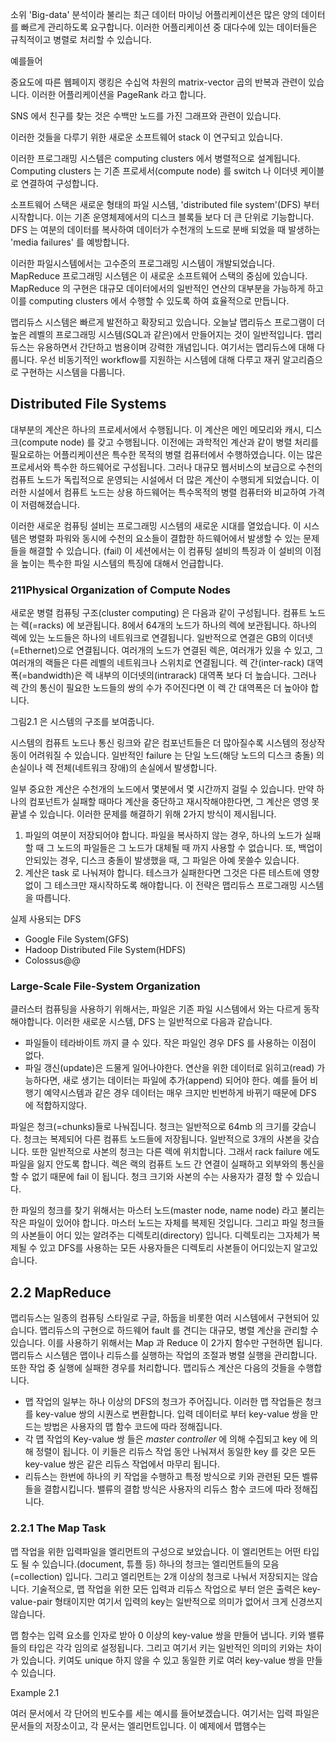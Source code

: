 소위 'Big-data' 분석이라 불리는 최근 데이터 마이닝 어플리케이션은 많은 양의 데이터를 빠르게 관리하도록 요구합니다. 이러한 어플리케이션 중 대다수에 있는 데이터들은 규칙적이고 병렬로 처리할 수 있습니다. 

예를들어

중요도에 따른 웹페이지 랭킹은 수십억 차원의 matrix-vector 곱의 반복과 관련이 있습니다. 이러한 어플리케이션을 PageRank 라고 합니다. 

SNS 에서 친구를 찾는 것은 수백만 노드를 가진 그래프와 관련이 있습니다. 

이러한 것들을 다루기 위한 새로운 소프트웨어 stack 이 연구되고 있습니다. 

이러한 프로그래밍 시스템은 computing clusters 에서 병렬적으로 설계됩니다. Computing clusters 는 기존 프로세서(compute node) 를 switch 나 이더넷 케이블로 연결하여 구성합니다. 

소프트웨어 스택은 새로운 형태의 파일 시스템, 'distributed file system'(DFS) 부터 시작합니다. 이는 기존 운영체제에서의 디스크 블록들 보다 더 큰 단위로 기능합니다. DFS 는 여분의 데이터를 복사하여 데이터가 수천개의 노드로 분배 되었을 때 발생하는 'media failures' 를 예방합니다.

이러한 파일시스템에서는 고수준의 프로그래밍 시스템이 개발되었습니다. MapReduce 프로그래밍 시스템은 이 새로운 소프트웨어 스택의 중심에 있습니다.  MapReduce 의 구현은 대규모 데이터에서의 일반적인 연산의 대부분을 가능하게 하고 이를 computing clusters 에서 수행할 수 있도록 하여 효율적으로 만듭니다. 

맵리듀스 시스템은 빠르게 발전하고 확장되고 있습니다. 오늘날 맵리듀스 프로그램이 더 높은 레벨의 프로그래밍 시스템(SQL과 같은)에서 만들어지는 것이 일반적입니다. 맵리듀스는 유용하면서 간단하고 범용이며 강력한 개념입니다. 여기서는 맵리듀스에 대해 다룹니다. 우선 비동기적인 workflow를 지원하는 시스템에 대해 다루고 재귀 알고리즘으로 구현하는 시스템을 다룹니다.





## Distributed File Systems

대부분의 계산은 하나의 프로세서에서 수행됩니다. 이 계산은 메인 메모리와 캐시, 디스크(compute node) 를 갖고 수행됩니다. 이전에는 과학적인 계산과 같이 병렬 처리를 필요로하는 어플리케이션은 특수한 목적의 병렬 컴퓨터에서 수행하였습니다. 이는 많은 프로세서와 특수한 하드웨어로 구성됩니다. 그러나 대규모 웹서비스의 보급으로 수천의 컴퓨트 노드가 독립적으로 운영되는 시설에서 더 많은 계산이 수행되게 되었습니다. 이러한 시설에서 컴퓨트 노드는 상용 하드웨어는 특수목적의 병렬 컴퓨터와 비교하여 가격이 저렴해졌습니다.



이러한 새로운 컴퓨팅 설비는 프로그래밍 시스템의 새로운 시대를 열었습니다. 이 시스템은 병렬화 파워와 동시에 수천의 요소들이 결합한 하드웨어에서 발생할 수 있는 문제들을 해결할 수 있습니다. (fail) 이 세션에서는 이 컴퓨팅 설비의 특징과 이 설비의 이점을 높이는 특수한 파일 시스템의 특징에 대해서 언급합니다. 



### 211Physical Organization of Compute Nodes

새로운 병렬 컴퓨팅 구조(cluster computing) 은 다음과 같이 구성됩니다. 컴퓨트 노드는 렉(=racks) 에 보관됩니다. 8에서 64개의 노드가 하나의 렉에 보관됩니다. 하나의 렉에 있는 노드들은 하나의 네트워크로 연결됩니다. 일반적으로 연결은 GB의 이더넷(=Ethernet)으로 연결됩니다. 여러개의 노드가 연결된 렉은, 여러개가 있을 수 있고, 그 여러개의 랙들은 다른 레벨의 네트워크나 스위치로 연결됩니다. 렉 간(inter-rack) 대역폭(=bandwidth)은 렉 내부의 이더넷의(intrarack) 대역폭 보다 더 높습니다. 그러나 렉 간의 통신이 필요한 노드들의 쌍의 수가 주어진다면 이 렉 간 대역폭은 더 높아야 합니다. 

그림2.1 은 시스템의 구조를 보여줍니다.

시스템의 컴퓨트 노드나 통신 링크와 같은 컴포넌트들은 더 많아질수록 시스템의 정상작동이 어려워질 수 있습니다. 일반적인 failure 는 단일 노드(해당 노드의 디스크 충돌) 의 손실이나 렉 전체(네트워크 장애)의 손실에서 발생합니다.

일부 중요한 계산은 수천개의 노드에서 몇분에서 몇 시간까지 걸릴 수 있습니다. 만약 하나의 컴포넌트가 실패할 때마다 계산을 중단하고 재시작해야한다면, 그 계산은 영영 못끝낼 수 있습니다. 이러한 문제를 해결하기 위해 2가지 방식이 제시됩니다. 

1. 파일의 여분이 저장되어야 합니다. 파일을 복사하지 않는 경우, 하나의 노드가 실패할 때 그 노드의 파일들은 그 노드가 대체될 때 까지 사용할 수 없습니다. 또, 백업이 안되있는 경우, 디스크 충돌이 발생했을 때, 그 파일은 아예 못쓸수 있습니다. 
2. 계산은 task 로 나눠져야 합니다. 테스크가 실패한다면 그것은 다른 테스트에 영향없이 그 테스크만 재시작하도록 해야합니다. 이 전략은 맵리듀스 프로그래밍 시스템을 따릅니다. 

실제 사용되는 DFS

- Google File System(GFS)
- Hadoop Distributed File System(HDFS)
- Colossus@@



### Large-Scale File-System Organization

클러스터 컴퓨팅을 사용하기 위해서는, 파일은 기존 파일 시스템에서 와는 다르게 동작해야합니다. 이러한 새로운 시스템, DFS 는 일반적으로 다음과 같습니다. 

- 파일들이 테라바이트 까지 클 수 있다. 작은 파일인 경우 DFS 를 사용하는 이점이 없다. 
- 파일 갱신(update)은 드물게 일어나야한다. 연산을 위한 데이터로 읽히고(read) 가능하다면, 새로 생기는 데이터는 파일에 추가(append) 되어야 한다. 예를 들어 비행기 예약시스템과 같은 경우 데이터는 매우 크지만 빈번하게 바뀌기 때문에 DFS 에 적합하지않다.

파일은 청크(=chunks)들로 나눠집니다. 청크는 일반적으로 64mb 의 크기를 갖습니다. 청크는 복제되어 다른 컴퓨트 노드들에 저장됩니다. 일반적으로 3개의 사본을 갖습니다. 또한 일반적으로 사본의 청크는 다른 렉에 위치합니다. 그래서 rack failure 에도 파일을 잃지 안도록 합니다. 렉은 랙의 컴퓨트 노드 간 연결이 실패하고 외부와의 통신을 할 수 없기 때문에 fail 이 됩니다. 청크 크기와 사본의 수는 사용자가 결정 할 수 있습니다. 

한 파일의 청크를 찾기 위해서는 마스터 노드(master node, name node) 라고 불리는 작은 파일이 있어야 합니다. 마스터 노드는 자체를 복제된 것입니다. 그리고 파일 청크들의 사본들이 어디 있는 알려주는 디렉토리(directory) 입니다. 디렉토리는 그자체가 복제될 수 있고 DFS를 사용하는 모든 사용자들은 디렉토리 사본들이 어디있는지 알고있습니다. 



## 2.2 MapReduce

맵리듀스는 일종의 컴퓨팅 스타일로 구글, 하둡을 비롯한 여러 시스템에서 구현되어 있습니다. 맵리듀스의 구현으로 하드웨어 fault 를 견디는 대규모, 병렬 계산을 관리할 수 있습니다. 이를 사용하기 위해서는 Map 과 Reduce 이 2가지 함수만 구현하면 됩니다. 맵리듀스 시스템은 맵이나 리듀스를 실행하는 작업의 조절과 병렬 실행을 관리합니다. 또한 작업 중 실행에 실패한 경우를 처리합니다. 맵리듀스 계산은 다음의 것들을 수행합니다.

- 맵 작업의 일부는 하나 이상의 DFS의 청크가 주어집니다. 이러한 맵 작업들은 청크를 key-value 쌍의 시퀀스로 변환합니다. 입력 데이터로 부터 key-value 쌍을 만드는 방법은 사용자의 맵 함수 코드에 따라 정해집니다.
- 각 맵 작업의 Key-value 쌍 들은 *master controller* 에 의해 수집되고 key 에 의해 정렬이 됩니다. 이 키들은 리듀스 작업 동안 나눠져서 동일한 key 를 갖은 모든 key-value 쌍은 같은 리듀스 작업에서 마무리 됩니다. 
- 리듀스는 한번에 하나의 키 작업을 수행하고 특정 방식으로 키와 관련된 모든 벨류들을 결합시킵니다. 밸류의 결합 방식은 사용자의 리듀스 함수 코드에 따라 정해집니다. 



### 2.2.1 The Map Task

맵 작업을 위한 입력파일을 엘리먼트의 구성으로 보았습니다. 이 엘리먼트는 어떤 타입도 될 수 있습니다.(document, 튜플 등) 하나의 청크는 엘리먼트들의 모음(=collection) 입니다. 그리고 엘리먼트는 2개 이상의 청크로 나눠서 저장되지는 않습니다. 기술적으로, 맵 작업을 위한 모든 입력과 리듀스 작업으로 부터 얻은 출력은 key-value-pair 형태이지만 여기서 입력의 key는 일반적으로 의미가 없어서 크게 신경쓰지 않습니다.     

맵 함수는 입력 요소를 인자로 받아 0 이상의 key-value 쌍을 만들어 냅니다. 키와 밸류들의 타입은 각각 임의로 설정됩니다. 그리고 여기서 키는 일반적인 의미의 키와는 차이가 있습니다. 키여도 unique 하지 않을 수 있고 동일한 키로 여러 key-value 쌍을 만들 수 있습니다. 

Example 2.1 

여러 문서에서 각 단어의 빈도수를 세는 예시를 들어보겠습니다. 여기서는 입력 파일은 문서들의 저장소이고, 각 문서는 엘리먼트입니다. 이 예제에서 맵햄수는 

